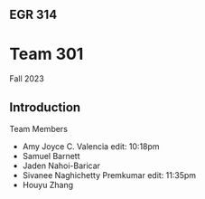 EGR 314
---

# Team 301

Fall 2023

## Introduction

Team Members

* Amy Joyce C. Valencia edit: 10:18pm
* Samuel Barnett
* Jaden Nahoi-Baricar 
* Sivanee Naghichetty Premkumar edit: 11:35pm
* Houyu Zhang

